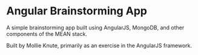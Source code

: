 # Angular Brainstorming App
A simple brainstorming app built using AngularJS, MongoDB, and other components of the MEAN stack.

Built by Mollie Knute, primarily as an exercise in the AngularJS framework.

